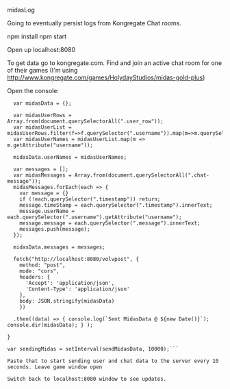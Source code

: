 midasLog

Going to eventually persist logs from Kongregate Chat rooms.

npm install
npm start

Open up localhost:8080

To get data go to kongregate.com. Find and join an active chat room for one of their games
(I'm using http://www.kongregate.com/games/HolydayStudios/midas-gold-plus)

Open the console:

```function sendMidasData() {
  var midasData = {};

  var midasUserRows = Array.from(document.querySelectorAll(".user_row"));
  var midasUserList = midasUserRows.filter(f=>f.querySelector(".username")).map(m=>m.querySelector(".username"));
  var midasUserNames = midasUserList.map(m => m.getAttribute("username"));

  midasData.userNames = midasUserNames;

  var messages = [];
  var midasMessages = Array.from(document.querySelectorAll(".chat-message"));
  midasMessages.forEach(each => {
    var message = {}
    if (!each.querySelector(".timestamp")) return;
    message.timeStamp = each.querySelector(".timestamp").innerText;
    message.userName = each.querySelector(".username").getAttribute("username"); 
    message.message = each.querySelector(".message").innerText;
    messages.push(message);
  });

  midasData.messages = messages;

  fetch("http://localhost:8080/volvpost", {
    method: "post",
    mode: "cors",
    headers: {
      'Accept': 'application/json',
      'Content-Type': 'application/json'
    },
    body: JSON.stringify(midasData)
    })

  .then((data) => { console.log(`Sent MidasData @ ${new Date()}`); console.dir(midasData); } );

}

var sendingMidas = setInterval(sendMidasData, 10000);```

Paste that to start sending user and chat data to the server every 10 seconds. Leave game window open

Switch back to localhost:8080 window to see updates.